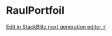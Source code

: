 # RaulPortfoil

[Edit in StackBlitz next generation editor ⚡️](https://stackblitz.com/~/github.com/raulventura66/RaulPortfoil)